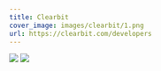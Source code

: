 ```yaml
---
title: Clearbit
cover_image: images/clearbit/1.png
url: https://clearbit.com/developers
---
```


![](/images/clearbit/0.png)
![](/images/clearbit/1.png)